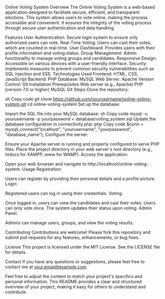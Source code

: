 Online Voting System
Overview
The Online Voting System is a web-based application designed to facilitate secure, efficient, and transparent elections. This system allows users to vote online, making the process accessible and convenient. It ensures the integrity of the voting process through secure user authentication and data handling.

Features
User Authentication: Secure login system to ensure only authorized users can vote.
Real-Time Voting: Users can cast their votes, which are counted in real-time.
User Dashboard: Provides users with their profile information and voting status.
Group Management: Admin functionality to manage voting groups and candidates.
Responsive Design: Accessible on various devices with a user-friendly interface.
Security: Implements measures to prevent common security vulnerabilities such as SQL injection and XSS.
Technologies Used
Frontend: HTML, CSS, JavaScript
Backend: PHP
Database: MySQL
Web Server: Apache
Version Control: Git
Installation
Prerequisites
Web server (e.g., Apache)
PHP (version 7.0 or higher)
MySQL
Git
Steps
Clone the repository:

sh
Copy code
git clone https://github.com/yourusername/online-voting-system.git
cd online-voting-system
Set up the database:

Import the SQL file into your MySQL database:
sh
Copy code
mysql -u yourusername -p yourpassword < database/voting_system.sql
Update the database configuration in connectivity.php:
php
Copy code
$conn = mysqli_connect("localhost", "yourusername", "yourpassword", "database_name");
Configure the server:

Ensure your Apache server is running and properly configured to serve PHP files.
Place the project directory in your web server's root directory (e.g., htdocs for XAMPP, www for WAMP).
Access the application:

Open your web browser and navigate to http://localhost/online-voting-system.
Usage
Registration:

Users can register by providing their personal details and a profile picture.
Login:

Registered users can log in using their credentials.
Voting:

Once logged in, users can view the candidates and cast their votes.
Users can only vote once. The system updates their status upon voting.
Admin Panel:

Admins can manage users, groups, and view the voting results.




Contributing
Contributions are welcome! Please fork this repository and submit pull requests for any features, enhancements, or bug fixes.

License
This project is licensed under the MIT License. See the LICENSE file for details.

Contact
If you have any questions or suggestions, please feel free to contact me at your.email@example.com.

Feel free to adjust the content to match your project's specifics and personal information. This README provides a clear and structured overview of your project, making it easy for others to understand and contribute.





